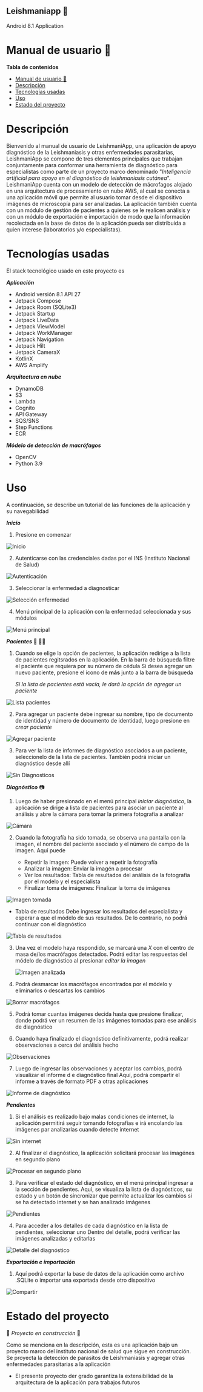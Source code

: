 
## Leishmaniapp 🔬
Android 8.1 Application

# Manual de usuario :iphone:

**Tabla de contenidos**

- [Manual de usuario :iphone:](#manual-de-usuario-iphone)
- [Descripción](#descripción)
- [Tecnologías usadas](#tecnologías-usadas)
- [Uso](#uso)
- [Estado del proyecto](#estado-del-proyecto)

# Descripción

Bienvenido al manual de usuario de LeishmaniApp, una aplicación de apoyo diagnóstico de la Leishmaniasis y otras enfermedades parasitarias, LeishmaniApp se compone de tres elementos principales que trabajan conjuntamente para conformar una herramienta de diagnóstico para especialistas
como parte de un proyecto marco denominado "_Inteligencia artificial para apoyo en el diagnóstico de leishmaniasis cutánea_".
LeishmaniApp cuenta con un modelo de detección de mácrofagos alojado en una arquitectura de procesamiento en nube AWS, al cual se conecta a
una aplicación móvil que permite al usuario tomar desde el dispositivo imágenes de microscopía para ser analizadas.
La aplicación también cuenta con un módulo de gestión de pacientes a quienes se le realicen análisis y con un módulo de exportación e importación de modo que la información recolectada en la base de datos de la aplicación pueda ser distribuida a quien interese (laboratorios y/o especialistas).

# Tecnologías usadas
El stack tecnológico usado en este proyecto es

***Aplicación***
* Android versión 8.1 API 27
* Jetpack Compose
* Jetpack Room (SQLite3)
* Jetpack Startup
* Jetpack LiveData
* Jetpack ViewModel
* Jetpack WorkManager
* Jetpack Navigation
* Jetpack Hilt
* Jetpack CameraX
* KotlinX
* AWS Amplify
  
***Arquitectura en nube***
* DynamoDB
* S3
* Lambda
* Cognito
* API Gateway
* SQS/SNS
* Step Functions
* ECR

  
***Módelo de detección de macrófagos***
* OpenCV
* Python 3.9

# Uso
A continuación, se describe un tutorial de las funciones de la aplicación y su navegabilidad

***Inicio***

1. Presione en comenzar

![Inicio](docs/start.png)

2. Autenticarse con las credenciales dadas por el INS (Instituto Nacional de Salud)
   
![Autenticación](docs/auth.png)

3. Seleccionar la enfermedad a diagnosticar

![Selección enfermedad](docs/diseases.png)

4. Menú principal de la aplicación con la enfermedad seleccionada y sus módulos

![Menú principal](docs/menu.png)

***Pacientes*** :frowning_person: :frowning_man:
1. Cuando se elige la opción de pacientes, la aplicación redirige a la lista de pacientes regitsrados en la aplicación.
   En la barra de búsqueda filtre el paciente que requiera por su número de cédula
   Si desea agregar un nuevo paciente, presione el icono de __más__ junto a la barra de búsqueda


      _Si la lista de pacientes está vacía, le dará la opción de agregar un paciente_
   
![Lista pacientes](docs/patients.png)

2. Para agregar un paciente debe ingresar su nombre, tipo de documento de identidad y número de documento de identidad,
 luego presione en _crear paciente_


![Agregar paciente](docs/add_patients.png)

3. Para ver la lista de informes de diagnóstico asociados a un paciente, seleccionelo de la lista de pacientes. También podrá iniciar un diagnóstico desde allí
   
![Sin Diagnosticos](docs/history_empty.png)

***Diagnóstico*** :camera:
1. Luego de haber presionado en el menú principal _iniciar diagnóstico_, la aplicación se dirige a lista de pacientes para asociar un paciente
   al análisis y abre la cámara para tomar la primera fotografía a analizar
   
![Cámara](docs/camera.png)

2. Cuando la fotografía ha sido tomada, se observa una pantalla con la imagen,
   el nombre del paciente asociado y el número de campo de la imagen. Aquí puede

   - Repetir la imagen: Puede volver a repetir la fotografía
   - Analizar la imagen: Enviar la imagén a procesar
   - Ver los resultados: Tabla de resultados del análisis de la fotografía por el modelo y el especialista
   - Finalizar toma de imágenes: Finalizar la toma de imágenes
     
  ![Imagen tomada](docs/diagnosis.png)
  - Tabla de resultados
      Debe ingresar los resultados del especialista y esperar a que el módelo de sus resultados. De lo contrario, no podrá continuar con el diagnóstico
    
   ![Tabla de resultados](docs/diagnosis_table.png)

3. Una vez el modelo haya respondido, se marcará una _X_ con el centro de masa de/los macrófagos detectados.
   Podrá editar las respuestas del módelo de diagnóstico al presionar _editar la imagen_

   ![Imagen analizada](docs/diagnosis_center_of_mass.png)

4. Podrá desmarcar los macrófagos encontrados por el módelo y eliminarlos o descartas los cambios

![Borrar macrófagos](docs/diagnosis_edit.png)

5. Podrá tomar cuantas imágenes decida hasta que presione finalizar, donde podrá ver un resumen de las imágenes tomadas para ese análisis de diagnóstico

6. Cuando haya finalizado el diagnóstico definitivamente, podrá realizar observaciones a cerca del análisis hecho

![Observaciones](docs/finish.png)
  
7. Luego de ingresar las observaciones y aceptar los cambios, podrá visualizar el informe d e diagnóstico final
   Aquí, podrá compartir el informe a través de formato PDF a otras aplicaciones

![Informe de diagnóstico](docs/summary.png)

***Pendientes***
1. Si el análisis es realizado bajo malas condiciones de internet, la aplicación permitirá seguir tomando fotografías
 e irá encolando las imágenes par analizarlas cuando detecte internet

![Sin internet](docs/diagnosis_no_internet.png)

2. Al finalizar el diagnóstico, la aplicación solicitará procesar las imagénes en segundo plano 

![Procesar en segundo plano](docs/image_grid.png)

3. Para verificar el estado del diagnóstico, en el menú principal ingresar a la sección de pendientes. Aquí, se visualiza la lista de diagnósticos,
su estado y un botón de sincronizar que permite actualizar los cambios si se ha detectado internet y se han analizado imágenes

![Pendientes](docs/pending.png)

4. Para acceder a los detalles de cada diagnóstico en la lista de pendientes, seleccionar uno
Dentro del detalle, podrá verificar las imágenes analizadas y editarlas

![Detalle del diagnóstico](docs/gallery.png)

***Exportación e importación***

1. Aquí podrá exportar la base de datos de la aplicación como archivo .SQLite o importar una exportada desde otro dispositivo

![Compartir](docs/share.png)

 # Estado del proyecto 

:construction: _Proyecto en construcción_ :construction:

Como se menciona en la descripción, esta es una aplicación bajo un proyecto marco del instituto nacional de salud que sigue en construcción.
Se proyecta la detección de parasitos de Leishmaniasis y agregar otras enfermedades parasitarias a la aplicación
- El presente proyecto der grado garantiza la extensibilidad de la arquitectura de la aplicación para trabajos futuros



